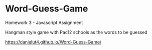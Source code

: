 # Word-Guess-Game

Homework 3 - Javascript Assignment

Hangman style game with Pac12 schools as the words to be guessed

https://danielut4.github.io/Word-Guess-Game/
